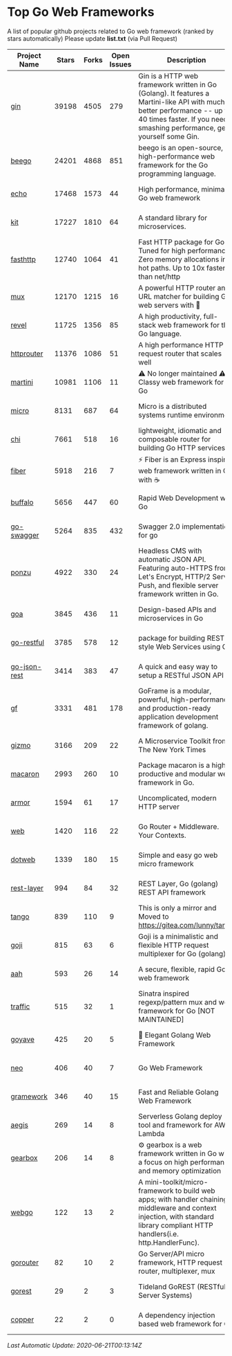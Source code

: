 # Top Go Web Frameworks
A list of popular github projects related to Go web framework (ranked by stars automatically)
Please update **list.txt** (via Pull Request)

| Project Name | Stars | Forks | Open Issues | Description | Last Commit |
| ------------ | ----- | ----- | ----------- | ----------- | ----------- |
| [gin](https://github.com/gin-gonic/gin) | 39198 | 4505 | 279 | Gin is a HTTP web framework written in Go (Golang). It features a Martini-like API with much better performance -- up to 40 times faster. If you need smashing performance, get yourself some Gin. | 2020-05-25 13:47:06 |
| [beego](https://github.com/astaxie/beego) | 24201 | 4868 | 851 | beego is an open-source, high-performance web framework for the Go programming language. | 2020-06-19 14:21:51 |
| [echo](https://github.com/labstack/echo) | 17468 | 1573 | 44 | High performance, minimalist Go web framework | 2020-05-06 21:01:28 |
| [kit](https://github.com/go-kit/kit) | 17227 | 1810 | 64 | A standard library for microservices. | 2020-06-15 15:58:06 |
| [fasthttp](https://github.com/valyala/fasthttp) | 12740 | 1064 | 41 | Fast HTTP package for Go. Tuned for high performance. Zero memory allocations in hot paths. Up to 10x faster than net/http | 2020-06-18 20:44:33 |
| [mux](https://github.com/gorilla/mux) | 12170 | 1215 | 16 | A powerful HTTP router and URL matcher for building Go web servers with 🦍 | 2020-05-17 04:02:54 |
| [revel](https://github.com/revel/revel) | 11725 | 1356 | 85 | A high productivity, full-stack web framework for the Go language. | 2018-10-30 13:23:52 |
| [httprouter](https://github.com/julienschmidt/httprouter) | 11376 | 1086 | 51 | A high performance HTTP request router that scales well | 2020-01-14 09:48:04 |
| [martini](https://github.com/go-martini/martini) | 10981 | 1106 | 11 | ⚠️ No longer maintained ⚠️  Classy web framework for Go | 2017-01-21 21:58:54 |
| [micro](https://github.com/micro/micro) | 8131 | 687 | 64 | Micro is a distributed systems runtime environment | 2020-06-19 12:22:17 |
| [chi](https://github.com/go-chi/chi) | 7661 | 518 | 16 | lightweight, idiomatic and composable router for building Go HTTP services | 2020-06-02 19:02:25 |
| [fiber](https://github.com/gofiber/fiber) | 5918 | 216 | 7 | ⚡️ Fiber is an Express inspired web framework written in Go with ☕️ | 2020-06-20 12:25:31 |
| [buffalo](https://github.com/gobuffalo/buffalo) | 5656 | 447 | 60 | Rapid Web Development w/ Go | 2020-06-09 17:02:22 |
| [go-swagger](https://github.com/go-swagger/go-swagger) | 5264 | 835 | 432 | Swagger 2.0 implementation for go | 2020-06-16 06:59:54 |
| [ponzu](https://github.com/ponzu-cms/ponzu) | 4922 | 330 | 24 | Headless CMS with automatic JSON API. Featuring auto-HTTPS from Let's Encrypt, HTTP/2 Server Push, and flexible server framework written in Go. | 2020-01-02 00:14:32 |
| [goa](https://github.com/goadesign/goa) | 3845 | 436 | 11 | Design-based APIs and microservices in Go | 2020-06-17 18:53:55 |
| [go-restful](https://github.com/emicklei/go-restful) | 3785 | 578 | 12 | package for building REST-style Web Services using Go | 2020-03-09 11:38:56 |
| [go-json-rest](https://github.com/ant0ine/go-json-rest) | 3414 | 383 | 47 | A quick and easy way to setup a RESTful JSON API | 2017-09-13 04:12:08 |
| [gf](https://github.com/gogf/gf) | 3331 | 481 | 178 | GoFrame is a modular, powerful, high-performance and production-ready application development framework of golang.  | 2020-06-18 12:40:24 |
| [gizmo](https://github.com/nytimes/gizmo) | 3166 | 209 | 22 | A Microservice Toolkit from The New York Times | 2020-05-22 01:15:42 |
| [macaron](https://github.com/go-macaron/macaron) | 2993 | 260 | 10 | Package macaron is a high productive and modular web framework in Go. | 2020-06-11 08:29:11 |
| [armor](https://github.com/labstack/armor) | 1594 | 61 | 17 | Uncomplicated, modern HTTP server | 2019-08-03 18:10:09 |
| [web](https://github.com/gocraft/web) | 1420 | 116 | 22 | Go Router + Middleware. Your Contexts. | 2019-02-07 15:06:52 |
| [dotweb](https://github.com/devfeel/dotweb) | 1339 | 180 | 15 | Simple and easy go web micro framework | 2020-06-01 15:06:07 |
| [rest-layer](https://github.com/rs/rest-layer) | 994 | 84 | 32 | REST Layer, Go (golang) REST API framework | 2019-12-05 10:17:11 |
| [tango](https://github.com/lunny/tango) | 839 | 110 | 9 | This is only a mirror and Moved to https://gitea.com/lunny/tango | 2019-05-17 03:31:10 |
| [goji](https://github.com/goji/goji) | 815 | 63 | 6 | Goji is a minimalistic and flexible HTTP request multiplexer for Go (golang) | 2019-01-26 23:58:29 |
| [aah](https://github.com/go-aah/aah) | 593 | 26 | 14 | A secure, flexible, rapid Go web framework | 2019-10-12 08:09:30 |
| [traffic](https://github.com/gravityblast/traffic) | 515 | 32 | 1 | Sinatra inspired regexp/pattern mux and web framework for Go [NOT MAINTAINED] | 2015-11-26 21:31:07 |
| [goyave](https://github.com/System-Glitch/goyave) | 425 | 20 | 5 | 🍐 Elegant Golang Web Framework | 2020-05-09 13:18:18 |
| [neo](https://github.com/ivpusic/neo) | 406 | 40 | 7 | Go Web Framework | 2017-08-14 23:54:31 |
| [gramework](https://github.com/gramework/gramework) | 346 | 40 | 15 | Fast and Reliable Golang Web Framework | 2020-01-21 17:51:59 |
| [aegis](https://github.com/tmaiaroto/aegis) | 269 | 14 | 8 | Serverless Golang deploy tool and framework for AWS Lambda | 2019-07-28 17:59:41 |
| [gearbox](https://github.com/gogearbox/gearbox) | 206 | 14 | 8 | :gear:  gearbox is a web framework written in Go with a focus on high performance and memory optimization | 2020-06-20 00:13:35 |
| [webgo](https://github.com/bnkamalesh/webgo) | 122 | 13 | 2 | A mini-toolkit/micro-framework to build web apps; with handler chaining, middleware and context injection, with standard library compliant HTTP handlers(i.e. http.HandlerFunc). | 2020-06-14 13:41:07 |
| [gorouter](https://github.com/vardius/gorouter) | 82 | 10 | 2 | Go Server/API micro framework, HTTP request router, multiplexer, mux | 2020-06-11 05:13:54 |
| [gorest](https://github.com/tideland/gorest) | 29 | 2 | 3 | Tideland GoREST (RESTful Server Systems) | 2017-11-10 13:00:37 |
| [copper](https://github.com/tusharsoni/copper) | 22 | 2 | 0 | A dependency injection based web framework for Go | 2020-05-30 22:14:05 |

*Last Automatic Update: 2020-06-21T00:13:14Z*